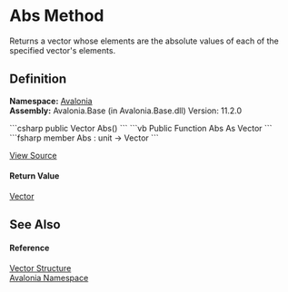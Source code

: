 # Abs Method


Returns a vector whose elements are the absolute values of each of the specified vector's elements.



## Definition
**Namespace:** <a href="N_Avalonia">Avalonia</a>  
**Assembly:** Avalonia.Base (in Avalonia.Base.dll) Version: 11.2.0

<Tabs groupId="api-code-preview">
<TabItem value="csharp" label="C#">
```csharp
public Vector Abs()
```
</TabItem>
<TabItem value="vb" label="VB">
```vb
Public Function Abs As Vector
```
</TabItem>
<TabItem value="fsharp" label="F#">
```fsharp
member Abs : unit -> Vector 
```
</TabItem>
</Tabs>



<a href="https://github.com/AvaloniaUI/Avalonia/tree/master/src/Avalonia.Base/Vector.cs#L369" title="View the source code">View Source</a>



#### Return Value
<a href="T_Avalonia_Vector">Vector</a>  


## See Also


#### Reference
<a href="T_Avalonia_Vector">Vector Structure</a>  
<a href="N_Avalonia">Avalonia Namespace</a>  
